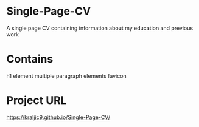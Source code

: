 # Single-Page-CV

A single page CV containing information about my education and previous work

# Contains

h1 element
multiple paragraph elements
favicon

# Project URL

https://kraljic9.github.io/Single-Page-CV/
